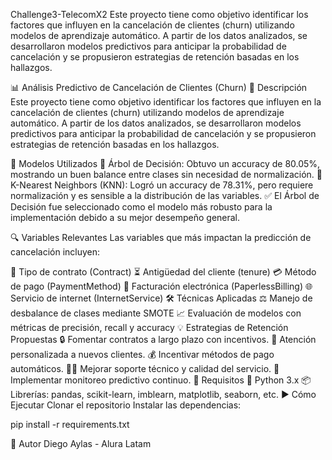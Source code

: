 Challenge3-TelecomX2
Este proyecto tiene como objetivo identificar los factores que influyen en la cancelación de clientes (churn) utilizando modelos de aprendizaje automático. A partir de los datos analizados, se desarrollaron modelos predictivos para anticipar la probabilidad de cancelación y se propusieron estrategias de retención basadas en los hallazgos.

📊 Análisis Predictivo de Cancelación de Clientes (Churn)
📌 Descripción
Este proyecto tiene como objetivo identificar los factores que influyen en la cancelación de clientes (churn) utilizando modelos de aprendizaje automático. A partir de los datos analizados, se desarrollaron modelos predictivos para anticipar la probabilidad de cancelación y se propusieron estrategias de retención basadas en los hallazgos.

🤖 Modelos Utilizados
🌳 Árbol de Decisión: Obtuvo un accuracy de 80.05%, mostrando un buen balance entre clases sin necesidad de normalización.
👥 K-Nearest Neighbors (KNN): Logró un accuracy de 78.31%, pero requiere normalización y es sensible a la distribución de las variables.
✅ El Árbol de Decisión fue seleccionado como el modelo más robusto para la implementación debido a su mejor desempeño general.

🔍 Variables Relevantes
Las variables que más impactan la predicción de cancelación incluyen:

📄 Tipo de contrato (Contract)
⏳ Antigüedad del cliente (tenure)
💳 Método de pago (PaymentMethod)
🧾 Facturación electrónica (PaperlessBilling)
🌐 Servicio de internet (InternetService)
🛠️ Técnicas Aplicadas
⚖️ Manejo de desbalance de clases mediante SMOTE
📈 Evaluación de modelos con métricas de precisión, recall y accuracy
💡 Estrategias de Retención Propuestas
🔒 Fomentar contratos a largo plazo con incentivos.
👋 Atención personalizada a nuevos clientes.
💰 Incentivar métodos de pago automáticos.
🧑‍💻 Mejorar soporte técnico y calidad del servicio.
🧠 Implementar monitoreo predictivo continuo.
🧰 Requisitos
🐍 Python 3.x
📦 Librerías: pandas, scikit-learn, imblearn, matplotlib, seaborn, etc.
▶️ Cómo Ejecutar
Clonar el repositorio
Instalar las dependencias:

pip install -r requirements.txt

👤 Autor
Diego Aylas - Alura Latam
